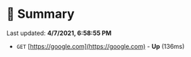 # 📖 Summary
Last updated: **4/7/2021, 6:58:55 PM**

- `GET` [https://google.com](https://google.com) - **Up** (136ms)
